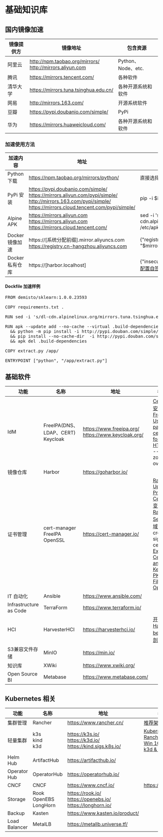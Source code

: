 # 基础知识库

## 国内镜像加速

镜像提供方 | 镜像地址 | 包含资源
----------|------|-------
阿里云 | http://npm.taobao.org/mirrors/ <br> http://mirrors.aliyun.com | Python、Node、etc.
腾讯 | https://mirrors.tencent.com/ | 各种软件
清华大学 | https://mirrors.tuna.tsinghua.edu.cn/ | 各种开源系统和软件
网易 | http://mirrors.163.com/ | 开源系统软件
豆瓣 | https://pypi.doubanio.com/simple/ | PyPi
华为 | https://mirrors.huaweicloud.com/ | 各种开源系统和软件

### 加速使用方法

加速内容 | 地址 | 使用方法
------|-----|------
Python 下载 | https://npm.taobao.org/mirrors/python/ | 直接选择版本下载
PyPi 安装 | https://pypi.doubanio.com/simple/ <br> https://mirrors.aliyun.com/pypi/simple/ <br> http://mirrors.163.com/pypi/simple/ <br> https://mirrors.cloud.tencent.com/pypi/simple/ | pip -i $index_url $package
Alpine APK | https://mirrors.aliyun.com <br> https://mirrors.aliyun.com <br> https://mirrors.cloud.tencent.com/ | sed -i 's/dl-cdn.alpinelinux.org/mirrors.aliyun.com/g' /etc/apk/repositories
Docker 镜像加速 | https://[系统分配前缀].mirror.aliyuncs.com <br> https://registry.cn-hangzhou.aliyuncs.com   | {"registry-mirrors": ["$mirror1", "$mirror2"]}
Docker 私有仓库 | https://[harbor.localhost] | {"insecure-registries": ["$harbor"]} Or [配置自签名证书](https://docs.docker.com/engine/security/certificates/)

#### Dockfile 加速样例 

<pre>
FROM demisto/sklearn:1.0.0.23593

COPY requirements.txt .

RUN sed -i 's/dl-cdn.alpinelinux.org/mirrors.tuna.tsinghua.edu.cn/g' /etc/apk/repositories

RUN apk --update add --no-cache --virtual .build-dependencies python3-dev build-base wget git \
  && python -m pip install -i http://pypi.douban.com/simple/ --trusted-host pypi.douban.com --upgrade pip \
  && pip install --no-cache-dir  -i http://pypi.douban.com/simple/ --trusted-host pypi.douban.com -r requirements.txt \
  && apk del .build-dependencies

COPY extract.py /app/

ENTRYPOINT ["python", "/app/extract.py"]
</pre>

## 基础软件

功能 | 名称 | 地址 | 参考资源
-----|-------|-------|-------
IdM | FreeIPA(DNS、LDAP、CERT) <br> Keycloak| https://www.freeipa.org/ <br> https://www.keycloak.org/ | [Centos7中安装和配置FreeIPA](https://cloud.tencent.com/developer/article/1581277) <br>[Using 3rd part certificates for HTTP/LDAP](https://www.freeipa.org/page/Using_3rd_part_certificates_for_HTTP/LDAP)  <br>--allow-zone-overlap 
镜像仓库 | Harbor | https://goharbor.io/ |
证书管理 | cert-manager <br> FreeIPA <br> OpenSSL | https://cert-manager.io/ | [Rancher - Updating a Private CA Certificate](https://rancher.com/docs/rancher/v2.x/en/installation/resources/update-ca-cert/) <br>[变更 Rancher Server IP 或域名](https://docs.rancher.cn/docs/rancher2/admin-settings/replace-ip-domain/_index/) <br> create_self-signed-cert.sh <br> [Export Certificates and Private Key from a PKCS#12 File with OpenSSL](https://www.ssl.com/how-to/export-certificates-private-key-from-pkcs12-file-with-openssl/) 
IT 自动化 | Ansible | https://www.ansible.com/ | 
Infrastructure as Code | TerraForm | https://www.terraform.io/ |
HCI | HarvesterHCI | https://harvesterhci.io/ | [开源HCI软件Harvester beta版深度剖析](https://www.bilibili.com/video/BV1oy4y1M7vZ?from=search&seid=9623238299367553291&spm_id_from=333.337.0.0)
S3兼容文件存储 | MinIO | https://min.io/ | 
知识库 | XWiki | https://www.xwiki.org/ |
Open Source BI | Metabase | https://www.metabase.com/ |

## Kubernetes 相关

功能 | 名称 | 地址 | 参考资源
-----|-------|-------|-------
集群管理 | Rancher | https://www.rancher.cn/ | [推荐架构](https://docs.rancher.cn/docs/rancher2.5/overview/architecture-recommendations/_index/)
轻量集群 | k3s <br> kind <br> k3d | https://k3s.io/ <br> https://k3d.io/ <br> https://kind.sigs.k8s.io/ | [Kubernetes & Rancher 2.5 on a Win 10 laptop with k3d & k3s](https://itnext.io/kubernetes-rancher-2-5-on-your-windows-10-laptop-with-k3d-and-k3s-7404f288342f)
Helm Hub | ArtifactHub | https://artifacthub.io/ |
Operator Hub | OperatorHub | https://operatorhub.io/ |
CNCF | CNCF | https://www.cncf.io/ | https://www.cncf.io/
Storage | Rook <br> OpenEBS <br> LongHorn | https://rook.io/ <br> https://openebs.io/ <br> https://longhorn.io/ |
Backup | Kasten | https://www.kasten.io/product/ |
Load Balancer | MetalLB | https://metallb.universe.tf/ |

